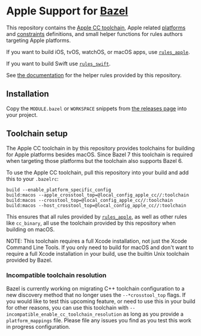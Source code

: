# Apple Support for [Bazel](https://bazel.build)

This repository contains the [Apple CC toolchain](#toolchain-setup),
Apple related [platforms](platforms/BUILD) and
[constraints](constraints/BUILD) definitions, and small helper functions
for rules authors targeting Apple platforms.

If you want to build iOS, tvOS, watchOS, or macOS apps, use
[`rules_apple`][rules_apple].

If you want to build Swift use
[`rules_swift`](https://github.com/bazelbuild/rules_swift).

See [the documentation](doc) for the helper rules provided by this
repository.

## Installation

Copy the `MODULE.bazel` or `WORKSPACE` snippets from [the releases
page](https://github.com/bazelbuild/apple_support/releases) into your
project.

## Toolchain setup

The Apple CC toolchain in by this repository provides toolchains for
building for Apple platforms besides macOS. Since Bazel 7 this toolchain
is required when targeting those platforms but the toolchain also
supports Bazel 6.

To use the Apple CC toolchain, pull this repository into your build and
add this to your `.bazelrc`:

```bzl
build --enable_platform_specific_config
build:macos --apple_crosstool_top=@local_config_apple_cc//:toolchain
build:macos --crosstool_top=@local_config_apple_cc//:toolchain
build:macos --host_crosstool_top=@local_config_apple_cc//:toolchain
```

This ensures that all rules provided by [`rules_apple`][rules_apple], as
well as other rules like `cc_binary`, all use the toolchain provided by
this repository when building on macOS.

NOTE: This toolchain requires a full Xcode installation, not just the
Xcode Command Line Tools. If you only need to build for macOS and don't
want to require a full Xcode installation in your build, use the builtin
Unix toolchain provided by Bazel.

### Incompatible toolchain resolution

Bazel is currently working on migrating C++ toolchain configuration to a
new discovery method that no longer uses the `--*crosstool_top` flags.
If you would like to test this upcoming feature, or need to use this in
your build for other reasons, you can use this toolchain with
`--incompatible_enable_cc_toolchain_resolution` as long as you provide a
`platform_mappings` file. Please file any issues you find as you test
this work in progress configuration.

[rules_apple]: https://github.com/bazelbuild/rules_apple
